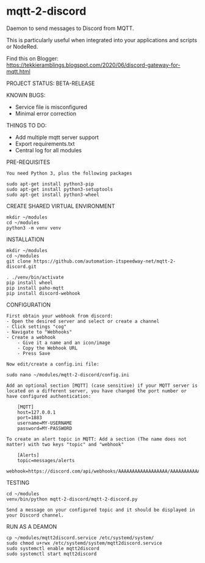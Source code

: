 # mqtt-2-discord
Daemon to send messages to Discord from MQTT.

This is particularly useful when integrated into your applications and scripts or NodeRed.

Find this on Blogger:
https://tekkieramblings.blogspot.com/2020/06/discord-gateway-for-mqtt.html

PROJECT STATUS: BETA-RELEASE

KNOWN BUGS:
- Service file is misconfigured
- Minimal error correction

THINGS TO DO:
* Add multiple mqtt server support
* Export requirements.txt
* Central log for all modules

PRE-REQUISITES

    You need Python 3, plus the following packages
    
    sudo apt-get install python3-pip
    sudo apt-get install python3-setuptools
    sudo apt-get install python3-wheel

CREATE SHARED VIRTUAL ENVIRONMENT

    mkdir ~/modules
    cd ~/modules
    python3 -m venv venv

INSTALLATION

    mkdir ~/modules
    cd ~/modules
    git clone https://github.com/automation-itspeedway-net/mqtt-2-discord.git
    
    . ./venv/bin/activate
    pip install wheel
    pip install paho-mqtt
    pip install discord-webhook   
    
CONFIGURATION

    First obtain your webhook from discord:
    - Open the desired server and select or create a channel
    - Click settings "cog"
    - Navigate to "Webhooks"
    - Create a webhook
        - Give it a name and an icon/image
        - Copy the Webhook URL
        - Press Save

    Now edit/create a config.ini file:
    
    sudo nano ~/modules/mqtt-2-discord/config.ini
    
    Add an optional section [MQTT] (case sensitive) if your MQTT server is located on a different server, you have changed the port number or have configured authentication:
    
        [MQTT]
        host=127.0.0.1
        port=1883
        username=MY-USERNAME
        password=MY-PASSWORD
        
    To create an alert topic in MQTT: Add a section (The name does not matter) with two keys "topic" and "webhook"
    
        [Alerts]
        topic=messages/alerts
        webhook=https://discord.com/api/webhooks/AAAAAAAAAAAAAAAAAA/AAAAAAAAAAAAAAAAAA

TESTING

    cd ~/modules
    venv/bin/python mqtt-2-discord/mqtt-2-discord.py

    Send a message on your configured topic and it should be displayed in your Discord channel.

RUN AS A DEAMON

    cp ~/modules/mqtt2discord.service /etc/systemd/system/
    sudo chmod u+rwx /etc/systemd/system/mqtt2discord.service
    sudo systemctl enable mqtt2discord
    sudo systemctl start mqtt2discord
    



